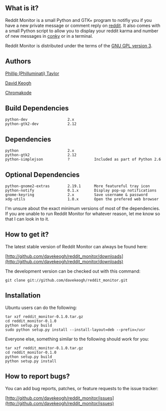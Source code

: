 What is it?
-----------

Reddit Monitor is a small Python and GTK+ program to notifiy you if you have a
new private message or comment reply on [reddit](http://reddit.com/). It also
comes with a small Python script to allow you to display your reddit karma and
number of new messages in [conky](http://conky.sourceforge.net/) or in a
terminal.

Reddit Monitor is distributed under the terms of the
[GNU GPL version 3](http://www.gnu.org/licenses/gpl.html).


Authors
-------

[Phillip (Philluminati) Taylor](http://github.com/PhillipTaylor)

[David Keogh](http://github.com/davekeogh)

[Chromakode](http://github.com/chromakode)


Build Dependencies
------------------

    python-dev                  2.x
    python-gtk2-dev             2.12


Dependencies
------------

    python                      2.x
    python-gtk2                 2.12        
    python-simplejson           ?           Included as part of Python 2.6
    

Optional Dependencies
---------------------

    python-gnome2-extras        2.19.1      More featureful tray icon
    python-notify               0.1.x       Display pop-up notifications
    gnome-keyring               2.x         Save username & password
    xdg-utils                   1.0.x       Open the prefered web browser


I'm unsure about the exact minimum versions of most of the dependencies. If you
are unable to run Reddit Monitor for whatever reason, let me know so that I can
look in to it.


How to get it?
--------------

The latest stable version of Reddit Monitor can always be found here:
    
[http://github.com/davekeogh/reddit_monitor/downloads](http://github.com/davekeogh/reddit_monitor/downloads)

The development version can be checked out with this command:
    
    git clone git://github.com/davekeogh/reddit_monitor.git


Installation
------------

Ubuntu users can do the following:

    tar xzf reddit_monitor-0.1.0.tar.gz
    cd reddit_monitor-0.1.0
    python setup.py build
    sudo python setup.py install --install-layout=deb --prefix=/usr



Everyone else, something similar to the following should work for you:

    tar xzf reddit_monitor-0.1.0.tar.gz
    cd reddit_monitor-0.1.0
    python setup.py build
    python setup.py install


How to report bugs?
-------------------

You can add bug reports, patches, or feature requests to the issue tracker:

[http://github.com/davekeogh/reddit_monitor/issues](http://github.com/davekeogh/reddit_monitor/issues)

